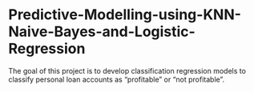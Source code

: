 # Predictive-Modelling-using-KNN-Naive-Bayes-and-Logistic-Regression
The goal of this project is to develop classification regression models to classify personal loan accounts as “profitable” or “not profitable”. 
